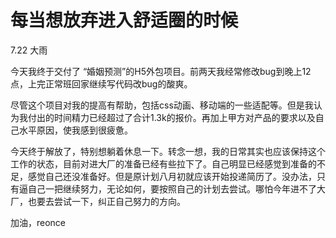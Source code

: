 # 每当想放弃进入舒适圈的时候

7.22 大雨

今天我终于交付了 “婚姻预测”的H5外包项目。前两天我经常修改bug到晚上12点，上完正常班回家继续写代码改bug的酸爽。

尽管这个项目对我的提高有帮助，包括css动画、移动端的一些适配等。但是我认为我付出的时间精力已经超过了合计1.3k的报价。再加上甲方对产品的要求以及自己水平原因，使我感到很疲惫。

今天终于解放了，特别想躺着休息一下。转念一想，我的日常其实也应该保持这个工作的状态，目前对进大厂的准备已经有些拉下了。自己明显已经感觉到准备的不足，感觉自己还没准备好。但是原计划八月初就应该开始投递简历了。没办法，只有逼自己一把继续努力，无论如何，要按照自己的计划去尝试。哪怕今年进不了大厂，也要去尝试一下，纠正自己努力的方向。

加油，reonce